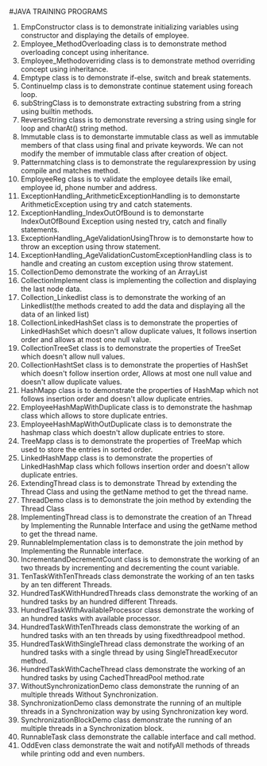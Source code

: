 #JAVA TRAINING PROGRAMS
1) EmpConstructor class is to demonstrate initializing variables using constructor and displaying the details of employee.
2) Employee_MethodOverloading class is to demonstrate method overloading concept using inheritance.
3) Employee_Methodoverriding class is to demonstrate method overriding concept using inheritance.
4) Emptype class is to demonstrate if-else, switch and break statements.
5) ContinueImp class is to demonstrate continue statement using foreach loop.
6) subStringClass is to demonstrate extracting substring from a string using builtin methods.
7) ReverseString class is to demonstrate reversing a string using single for loop and charAt() string method.
8) Immutable class is to demonstarte immutable class as well as immutable members of that class using final and private keywords.
     We can not modify the member of immutable class after creation of object.
9) Patternmatching class is to demonstrate the regularexpression by using compile and matches method.
10) EmployeeReg class is to validate the employee details like email, employee id, phone number and address.
11) ExceptionHandling_ArithmeticExceptionHandling is to demonstarte ArithmeticException using try and catch statements.
12) ExceptionHandling_IndexOutOfBound is to demonstarte IndexOutOfBound Exception using nested try, catch and finally statements.
13) ExceptionHandling_AgeValidationUsingThrow is to demonstarte how to throw an exception using throw statement.
14) ExceptionHandling_AgeValidationCustomExceptionHandling class is to handle and creating an custom exception using throw statement.
15) CollectionDemo demonstrate the working of an ArrayList
16) CollectionImplement class is implementing the collection and displaying the last node data.
17) Collection_Linkedlist class is to demonstrate the working of an Linkedlist(the methods created to add the data and displaying all the data of an linked list)
18) CollectionLinkedHashSet class is to demonstrate the properties of LinkedHashSet which doesn't allow duplicate values, It follows insertion order and allows at most one null value.
19) CollectionTreeSet class is to demonstrate the properties of TreeSet which doesn't allow null values.
20) CollectionHashtSet class is to demonstrate the properties of HashSet which doesn't follow insertion order, Allows at most one null value and doesn't allow duplicate values.
21) HashMapp class is to demonstrate the properties of HashMap which not follows insertion order and doesn't allow duplicate entries.
22) EmployeeHashMapWithDuplicate class is to demonstrate the hashmap class which allows to store duplicate entries.
23) EmployeeHashMapWithOutDuplicate class is to demonstrate the hashmap class which doestn't allow duplicate entries to store.
24) TreeMapp class is to demonstrate the properties of TreeMap which used to store the entries in sorted order.
25) LinkedHashMapp class is to demonstrate the properties of LinkedHashMap class which follows insertion order and doesn't allow duplicate entries.
26) ExtendingThread class is to demonstrate Thread by extending the Thread Class and using the getName method to get the thread name.
27) ThreadDemo class is to demonstrate the join method by extending the Thread Class
28) ImplementingThread class is to demonstrate the creation of an Thread by Implementing the Runnable Interface and using the getName method to get the thread name.
29) RunnableImplementation class is to demonstrate the join method by Implementing the Runnable interface.
30) IncrementandDecrementCount class is to demonstrate the working of an two threads by incrementing and decrementing the count variable.
31) TenTaskWithTenThreads class demonstrate the working of an ten tasks by an ten different Threads.
32) HundredTasKWithHundredThreads class demonstrate the working of an hundred tasks by an hundred different Threads.
33) HundredTaskWithAvailableProcessor class demonstrate the working of an hundred tasks with available processor.
34) HundredTaskWithTenThreads class demonstrate the working of an hundred tasks with an ten threads by using fixedthreadpool method.
35) HundredTaskWithSingleThread class demonstrate the working of an hundred tasks with a single thread by using SingleThreadExecutor method.
36) HundredTaskWithCacheThread class demonstrate the working of an hundred tasks by using CachedThreadPool method.rate 
37) WithoutSynchronizationDemo class demonstrate the running of an multiple threads Without Synchronization.
38) SynchronizationDemo class demonstrate the running of an multiple threads in a Synchronization way by using Synchronization key word.
39) SynchronizationBlockDemo class demonstrate the running of an multiple threads in a Synchronization block.
40) RunnableTask class demonstrate the callable interface and call method.
41) OddEven class demonstrate the wait and notifyAll methods of threads while printing odd and even numbers.
